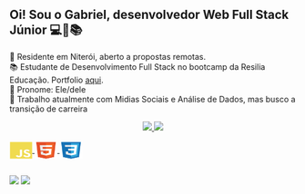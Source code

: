 ## Oi! Sou o Gabriel, desenvolvedor Web Full Stack Júnior 💻💛📚

📍 Residente em Niterói, aberto a propostas remotas. <br> 
📚 Estudante de Desenvolvimento Full Stack no bootcamp da Resilia Educação. Portfolio <a href="https://github.com/Gcc10bin?tab=repositories">aqui</a>.<br>
💛 Pronome: Ele/dele <br>
🚀 Trabalho atualmente com Midias Sociais e Análise de Dados, mas busco a transição de carreira <br>

<div align="center">
  <a href="https://github.com/Gcc10bin">
  <img height="180em" src="https://github-readme-stats.vercel.app/api?username=Gcc10bin&bg_color=30,e96443,904e95&title_color=fff&text_color=fff"/>
  <img height="180em" src="https://github-readme-stats.vercel.app/api/top-langs/?username=Gcc10bin"/>
</div>

<div style="display: inline_block"><br>
  <img align="center" alt="Rafa-Js" height="30" width="40" src="https://raw.githubusercontent.com/devicons/devicon/master/icons/javascript/javascript-plain.svg">
  <img align="center" alt="Rafa-HTML" height="30" width="40" src="https://raw.githubusercontent.com/devicons/devicon/master/icons/html5/html5-original.svg">
  <img align="center" alt="Rafa-CSS" height="30" width="40" src="https://raw.githubusercontent.com/devicons/devicon/master/icons/css3/css3-original.svg">
  
  ##
 
<div> 
<a href = "mailto:gabrielcchrist@gmail.com"><img src="https://img.shields.io/badge/-Gmail-%23333?style=for-the-badge&logo=gmail&logoColor=white" target="_blank"></a>  
<a href="https://www.linkedin.com/in/gabriel-christ" target="_blank"><img src="https://img.shields.io/badge/-LinkedIn-%230077B5?style=for-the-badge&logo=linkedin&logoColor=white" target="_blank"></a> 
</div>
